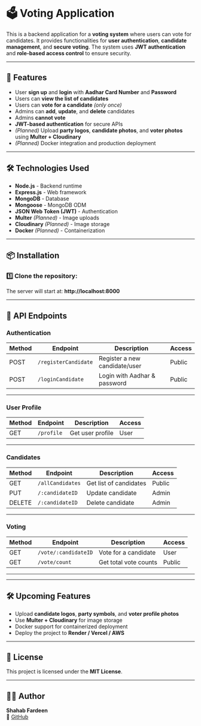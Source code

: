 # 🗳️ Voting Application

This is a backend application for a **voting system** where users can vote for candidates. It provides functionalities for **user authentication**, **candidate management**, and **secure voting**. The system uses **JWT authentication** and **role-based access control** to ensure security.

---

## 🚀 Features

- User **sign up** and **login** with **Aadhar Card Number** and **Password**
- Users can **view the list of candidates**
- Users can **vote for a candidate** *(only once)*
- Admins can **add**, **update**, and **delete** candidates
- Admins **cannot vote**
- **JWT-based authentication** for secure APIs
- *(Planned)* Upload **party logos**, **candidate photos**, and **voter photos** using **Multer + Cloudinary**
- *(Planned)* Docker integration and production deployment

---

## 🛠️ Technologies Used

- **Node.js** - Backend runtime
- **Express.js** - Web framework
- **MongoDB** - Database
- **Mongoose** - MongoDB ODM
- **JSON Web Token (JWT)** - Authentication
- **Multer** *(Planned)* - Image uploads
- **Cloudinary** *(Planned)* - Image storage
- **Docker** *(Planned)* - Containerization

---

## 📦 Installation

### 1️⃣ Clone the repository:






The server will start at: **http://localhost:8000**

---

## 🔑 API Endpoints

### **Authentication**
| Method | Endpoint               | Description                   | Access |
|--------|------------------------|-------------------------------|--------|
| POST   | `/registerCandidate`   | Register a new candidate/user | Public |
| POST   | `/loginCandidate`      | Login with Aadhar & password  | Public |

---

### **User Profile**
| Method | Endpoint     | Description       | Access |
|--------|-------------|-------------------|--------|
| GET    | `/profile`  | Get user profile  | User   |

---

### **Candidates**
| Method | Endpoint          | Description             | Access |
|--------|-------------------|-------------------------|--------|
| GET    | `/allCandidates`  | Get list of candidates  | Public |
| PUT    | `/:candidateID`   | Update candidate        | Admin  |
| DELETE | `/:candidateID`   | Delete candidate        | Admin  |

---

### **Voting**
| Method | Endpoint               | Description            | Access |
|--------|------------------------|------------------------|--------|
| GET    | `/vote/:candidateID`   | Vote for a candidate   | User   |
| GET    | `/vote/count`          | Get total vote counts  | Public |

---


---

## 🛠️ Upcoming Features

- Upload **candidate logos**, **party symbols**, and **voter profile photos**
- Use **Multer + Cloudinary** for image storage
- Docker support for containerized deployment
- Deploy the project to **Render / Vercel / AWS**

---

## 📜 License

This project is licensed under the **MIT License**.

---

## 👨‍💻 Author

**Shahab Fardeen**  
🔗 [GitHub](https://github.com/Shahab-72)



